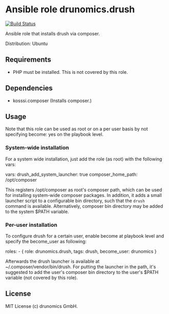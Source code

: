 # Ansible role drunomics.drush
[![Build Status](https://travis-ci.org/drunomics/ansible-role-drush.svg?branch=master)](https://travis-ci.org/drunomics/ansible-role-drush)

Ansible role that installs drush via composer.

Distribution: Ubuntu

## Requirements

- PHP must be installed. This is not covered by this role.

## Dependencies

- kosssi.composer (Installs composer.)

## Usage
Note that this role can be used as root or on a per user basis by not specifying
become: yes on the playbook level.


### System-wide installation
For a system wide installation, just add the role (as root) with the following vars:

  vars:
    drush_add_system_launcher: true
    composer_home_path: /opt/composer

This registers /opt/composer as root's composer path, which can be used for installing system-wide composer packages. In addition, it adds a small launcher script to a configurable bin directory, such that the `drush` command is available. Alternatively, composer bin directory may be added to the system $PATH variable.

### Per-user installation

To configure drush for a certain user, enable become at playbook level and specify the become_user as following:

  roles:
    - { role: drunomics.drush, tags: drush, become_user: drunomics }

Afterwards the drush launcher is available at ~/.composer/vendor/bin/drush. For putting the launcher in the path, it's suggested to add the user's composer bin directory to the user's $PATH variable (not covered by this role).

## License
MIT License
(c) drunomics GmbH.
